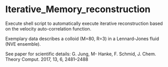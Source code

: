# Iterative_Memory_reconstruction

Execute shell script to automatically execute iterative reconstruction based on the velocity auto-correlation function. 

Exemplary data describes a colloid (M=80, R=3) in a Lennard-Jones fluid (NVE ensemble).

See paper for scientific details:
G. Jung, M- Hanke, F. Schmid, J. Chem. Theory Comput. 2017, 13, 6, 2481–2488
